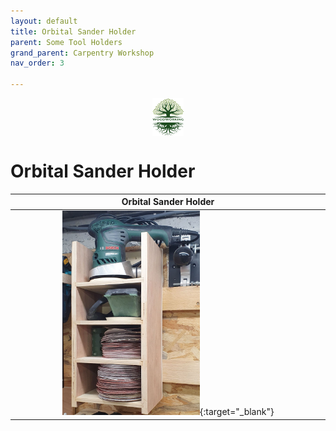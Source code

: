 ```yaml
---
layout: default
title: Orbital Sander Holder
parent: Some Tool Holders
grand_parent: Carpentry Workshop
nav_order: 3

---
```

<center>
<img src="../../media/Lignarius.png" width="10%" height="10%" align="middle"/>
</center>

# Orbital Sander Holder



|                                                                Orbital Sander Holder                                                                 |
|:----------------------------------------------------------------------------------------------------------------------------------------------------:|
| [<img alt="image" height="45%" src="/media/Sander Holder.jpg" width="45%"/>](https://garlatti.github.io/media/Sander%20Holder.jpg){:target="_blank"} | 
